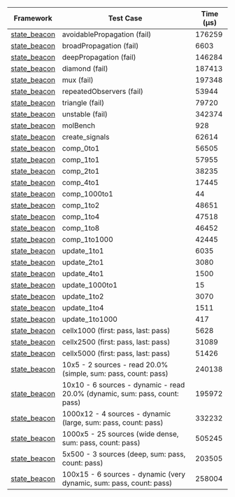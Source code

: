 | Framework | Test Case | Time (μs) |
| --- | --- | --- |
| [state_beacon](https://github.com/jinyus/dart_beacon) | avoidablePropagation (fail) | 176259 |
| [state_beacon](https://github.com/jinyus/dart_beacon) | broadPropagation (fail) | 6603 |
| [state_beacon](https://github.com/jinyus/dart_beacon) | deepPropagation (fail) | 146284 |
| [state_beacon](https://github.com/jinyus/dart_beacon) | diamond (fail) | 187413 |
| [state_beacon](https://github.com/jinyus/dart_beacon) | mux (fail) | 197348 |
| [state_beacon](https://github.com/jinyus/dart_beacon) | repeatedObservers (fail) | 53944 |
| [state_beacon](https://github.com/jinyus/dart_beacon) | triangle (fail) | 79720 |
| [state_beacon](https://github.com/jinyus/dart_beacon) | unstable (fail) | 342374 |
| [state_beacon](https://github.com/jinyus/dart_beacon) | molBench | 928 |
| [state_beacon](https://github.com/jinyus/dart_beacon) | create_signals | 62614 |
| [state_beacon](https://github.com/jinyus/dart_beacon) | comp_0to1 | 56505 |
| [state_beacon](https://github.com/jinyus/dart_beacon) | comp_1to1 | 57955 |
| [state_beacon](https://github.com/jinyus/dart_beacon) | comp_2to1 | 38235 |
| [state_beacon](https://github.com/jinyus/dart_beacon) | comp_4to1 | 17445 |
| [state_beacon](https://github.com/jinyus/dart_beacon) | comp_1000to1 | 44 |
| [state_beacon](https://github.com/jinyus/dart_beacon) | comp_1to2 | 48651 |
| [state_beacon](https://github.com/jinyus/dart_beacon) | comp_1to4 | 47518 |
| [state_beacon](https://github.com/jinyus/dart_beacon) | comp_1to8 | 46452 |
| [state_beacon](https://github.com/jinyus/dart_beacon) | comp_1to1000 | 42445 |
| [state_beacon](https://github.com/jinyus/dart_beacon) | update_1to1 | 6035 |
| [state_beacon](https://github.com/jinyus/dart_beacon) | update_2to1 | 3080 |
| [state_beacon](https://github.com/jinyus/dart_beacon) | update_4to1 | 1500 |
| [state_beacon](https://github.com/jinyus/dart_beacon) | update_1000to1 | 15 |
| [state_beacon](https://github.com/jinyus/dart_beacon) | update_1to2 | 3070 |
| [state_beacon](https://github.com/jinyus/dart_beacon) | update_1to4 | 1511 |
| [state_beacon](https://github.com/jinyus/dart_beacon) | update_1to1000 | 417 |
| [state_beacon](https://github.com/jinyus/dart_beacon) | cellx1000 (first: pass, last: pass) | 5628 |
| [state_beacon](https://github.com/jinyus/dart_beacon) | cellx2500 (first: pass, last: pass) | 31089 |
| [state_beacon](https://github.com/jinyus/dart_beacon) | cellx5000 (first: pass, last: pass) | 51426 |
| [state_beacon](https://github.com/jinyus/dart_beacon) | 10x5 - 2 sources - read 20.0% (simple, sum: pass, count: pass) | 240138 |
| [state_beacon](https://github.com/jinyus/dart_beacon) | 10x10 - 6 sources - dynamic - read 20.0% (dynamic, sum: pass, count: pass) | 195972 |
| [state_beacon](https://github.com/jinyus/dart_beacon) | 1000x12 - 4 sources - dynamic (large, sum: pass, count: pass) | 332232 |
| [state_beacon](https://github.com/jinyus/dart_beacon) | 1000x5 - 25 sources (wide dense, sum: pass, count: pass) | 505245 |
| [state_beacon](https://github.com/jinyus/dart_beacon) | 5x500 - 3 sources (deep, sum: pass, count: pass) | 203505 |
| [state_beacon](https://github.com/jinyus/dart_beacon) | 100x15 - 6 sources - dynamic (very dynamic, sum: pass, count: pass) | 258004 |
